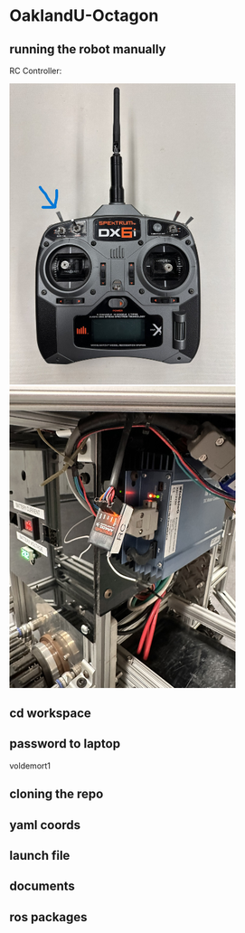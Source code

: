 # OaklandU-Octagon

## running the robot manually
RC Controller:

<img src="https://github.com/racingrayson/OaklandU-Octagon/raw/main/docs/pictures/IMG_2296.jpeg" alt="IMG_2296" width="400"/>
<img src="https://github.com/racingrayson/OaklandU-Octagon/raw/main/docs/pictures/IMG_2297.jpeg" alt="IMG_2297" width="400"/>


## cd workspace
## password to laptop
voldemort1

## cloning the repo
## yaml coords
## launch file
## documents
## ros packages